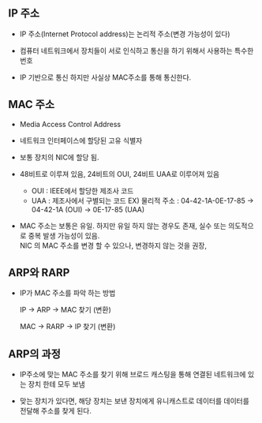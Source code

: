 ## IP 주소

- IP 주소(Internet Protocol address)는 논리적 주소(변경 가능성이 있다)

- 컴퓨터 네트워크에서 장치들이 서로 인식하고 통신을 하기 위해서 사용하는 특수한 번호

- IP 기반으로 통신 하지만 사실상 MAC주소를 통해 통신한다.

## MAC 주소

- Media Access Control Address
- 네트워크 인터페이스에 할당된 고유 식별자
- 보통 장치의 NIC에 할당 됨.
- 48비트로 이루져 있음, 24비트의 OUI, 24비트 UAA로 이루어져 있음
    - OUI : IEEE에서 할당한 제조사 코드
    - UAA : 제조사에서 구별되는 코드
      EX) 물리적 주소 : 04-42-1A-0E-17-85
      -> 04-42-1A (OUI)
      -> 0E-17-85 (UAA)

- MAC 주소는 보통은 유일. 하지만 유일 하지 않는 경우도 존재, 실수 또는 의도적으로 중복 발생 가능성이 있음.  
    NIC 의 MAC 주소를 변경 할 수 있으나, 변경하지 않는 것을 권장,

## ARP와 RARP

- IP가 MAC 주소를 파악 하는 방법

    IP -> ARP -> MAC 찾기 (변환)

    MAC -> RARP -> IP 찾기 (변환)

## ARP의 과정
- IP주소에 맞는 MAC 주소를 찾기 위해 브로드 캐스팅을 통해 연결된 네트워크에 있는 장치 한테 모두 보냄

- 맞는 장치가 있다면, 해당 장치는 보낸 장치에게 유니캐스트로 데이터를 데이터를 전달해 주소를 찾게 된다.
